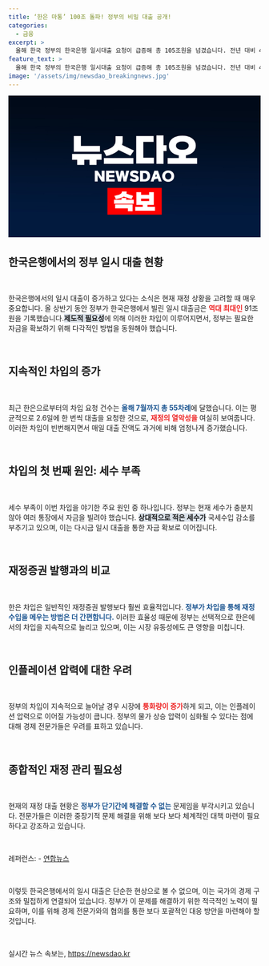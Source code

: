 ```yaml
---
title: ‘한은 마통’ 100조 돌파! 정부의 비밀 대출 공개!
categories:
  - 금융
excerpt: >
  올해 한국 정부의 한국은행 일시대출 요청이 급증해 총 105조원을 넘겼습니다. 전년 대비 4.3% 증가하며, 인플레이션 압력이 우려되고 있습니다. 국세 수입 감소로 인한 대출 증가는 경제에 큰 영향을 미칠 전망입니다.
feature_text: >
  올해 한국 정부의 한국은행 일시대출 요청이 급증해 총 105조원을 넘겼습니다. 전년 대비 4.3% 증가하며, 인플레이션 압력이 우려되고 있습니다. 국세 수입 감소로 인한 대출 증가는 경제에 큰 영향을 미칠 전망입니다.
image: '/assets/img/newsdao_breakingnews.jpg'
---
```


<p><img src="/assets/img/newsdao_breakingnews.jpg" alt="firstkoreanews 속보" /></p>

<h2 data-ke-size="size26">한국은행에서의 정부 일시 대출 현황</h2>

<p data-ke-size="size16">&nbsp;</p>

<p>한국은행에서의 일시 대출이 증가하고 있다는 소식은 현재 재정 상황을 고려할 때 매우 중요합니다. 올 상반기 동안 정부가 한국은행에서 빌린 일시 대출금은 <b><span style="color: #ee2323;">역대 최대인</span></b> 91조원을 기록했습니다.<b><span style="background-color: #21538527;">제도적 필요성</span></b>에 의해 이러한 차입이 이루어지면서, 정부는 필요한 자금을 확보하기 위해 다각적인 방법을 동원해야 했습니다. </p>

<p data-ke-size="size16">&nbsp;</p>

<h2 data-ke-size="size26">지속적인 차입의 증가</h2>

<p data-ke-size="size16">&nbsp;</p>

<p>최근 한은으로부터의 차입 요청 건수는 <b><span style="color: #1a5490;">올해 7월까지 총 55차례</span></b>에 달했습니다. 이는 평균적으로 2.6일에 한 번씩 대출을 요청한 것으로, <b><span style="color: #ee2323;">재정의 열악성을</span></b> 여실히 보여줍니다. 이러한 차입이 빈번해지면서 매일 대출 잔액도 과거에 비해 엄청나게 증가했습니다. </p>

<p data-ke-size="size16">&nbsp;</p>

<h2 data-ke-size="size26">차입의 첫 번째 원인: 세수 부족</h2>

<p data-ke-size="size16">&nbsp;</p>

<p>세수 부족이 이번 차입을 야기한 주요 원인 중 하나입니다. 정부는 현재 세수가 충분치 않아 여러 통장에서 자금을 빌려야 했습니다. <b><span style="background-color: #21538527;">상대적으로 적은 세수가</span></b> 국세수입 감소를 부추기고 있으며, 이는 다시금 일시 대출을 통한 자금 확보로 이어집니다.</p>

<p data-ke-size="size16">&nbsp;</p>

<h2 data-ke-size="size26">재정증권 발행과의 비교</h2>

<p data-ke-size="size16">&nbsp;</p>

<p>한은 차입은 일반적인 재정증권 발행보다 훨씬 효율적입니다. <b><span style="color: #1a5490;">정부가 차입을 통해 재정 수입을 메우는 방법은 더 간편합니다.</span></b> 이러한 효율성 때문에 정부는 선택적으로 한은에서의 차입을 지속적으로 늘리고 있으며, 이는 시장 유동성에도 큰 영향을 미칩니다. </p>

<p data-ke-size="size16">&nbsp;</p>

<h2 data-ke-size="size26">인플레이션 압력에 대한 우려</h2>

<p data-ke-size="size16">&nbsp;</p>

<p>정부의 차입이 지속적으로 늘어날 경우 시장에 <b><span style="color: #ee2323;">통화량이 증가</span></b>하게 되고, 이는 인플레이션 압력으로 이어질 가능성이 큽니다. 정부의 물가 상승 압력이 심화될 수 있다는 점에 대해 경제 전문가들은 우려를 표하고 있습니다. </p>

<p data-ke-size="size16">&nbsp;</p>

<h2 data-ke-size="size26">종합적인 재정 관리 필요성</h2>

<p data-ke-size="size16">&nbsp;</p>

<p>현재의 재정 대출 현황은 <b><span style="color: #1a5490;">정부가 단기간에 해결할 수 없는</span></b> 문제임을 부각시키고 있습니다. 전문가들은 이러한 중장기적 문제 해결을 위해 보다 보다 체계적인 대책 마련이 필요하다고 강조하고 있습니다. </p>

<p data-ke-size="size16">&nbsp;</p>

<p>레퍼런스:
- <a href="https://www.yna.co.kr/view/AKR20230818171300030">연합뉴스</a> </p>

<p data-ke-size="size16">&nbsp;</p>

<p>이렇듯 한국은행에서의 일시 대출은 단순한 현상으로 볼 수 없으며, 이는 국가의 경제 구조와 밀접하게 연결되어 있습니다. 정부가 이 문제를 해결하기 위한 적극적인 노력이 필요하며, 이를 위해 경제 전문가와의 협의를 통한 보다 포괄적인 대응 방안을 마련해야 할 것입니다. </p>

<p data-ke-size="size16">&nbsp;</p>
실시간 뉴스 속보는, <a href="https://newsdao.kr" rel="dofollow">https://newsdao.kr</a>



